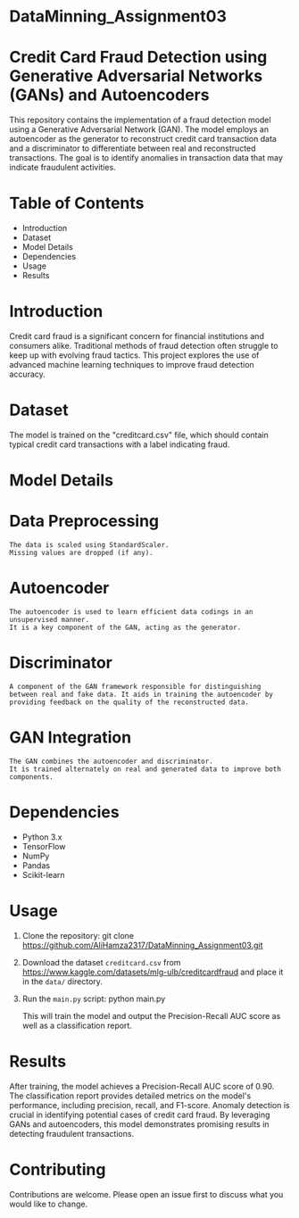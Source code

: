 # DataMinning_Assignment03

# Credit Card Fraud Detection using Generative Adversarial Networks (GANs) and Autoencoders

This repository contains the implementation of a fraud detection model using a Generative Adversarial Network (GAN). The model employs an autoencoder as the generator to reconstruct credit card transaction data and a discriminator to differentiate between real and reconstructed transactions. The goal is to identify anomalies in transaction data that may indicate fraudulent activities.

# Table of Contents

- Introduction
- Dataset
- Model Details
- Dependencies
- Usage
- Results

# Introduction

Credit card fraud is a significant concern for financial institutions and consumers alike. Traditional methods of fraud detection often struggle to keep up with evolving fraud tactics. This project explores the use of advanced machine learning techniques to improve fraud detection accuracy.

# Dataset

The model is trained on the "creditcard.csv" file, which should contain typical credit card transactions with a label indicating fraud.


# Model Details

# Data Preprocessing
    The data is scaled using StandardScaler.
    Missing values are dropped (if any).

# Autoencoder
    The autoencoder is used to learn efficient data codings in an unsupervised manner.
    It is a key component of the GAN, acting as the generator.

# Discriminator
    A component of the GAN framework responsible for distinguishing between real and fake data. It aids in training the autoencoder by providing feedback on the quality of the reconstructed data.

# GAN Integration
    The GAN combines the autoencoder and discriminator.
    It is trained alternately on real and generated data to improve both components.

# Dependencies
- Python 3.x
- TensorFlow
- NumPy
- Pandas
- Scikit-learn

# Usage

1. Clone the repository:
   git clone https://github.com/AliHamza2317/DataMinning_Assignment03.git
   
2. Download the dataset  `creditcard.csv` from https://www.kaggle.com/datasets/mlg-ulb/creditcardfraud and place it in the `data/` directory.

3. Run the `main.py` script:
   python main.py

   This will train the model and output the Precision-Recall AUC score as well as a classification report.

# Results

After training, the model achieves a Precision-Recall AUC score of 0.90. The classification report provides detailed metrics on the model's performance, including precision, recall, and F1-score.
Anomaly detection is crucial in identifying potential cases of credit card fraud. By leveraging GANs and autoencoders, this model demonstrates promising results in detecting fraudulent transactions.

# Contributing

Contributions are welcome. Please open an issue first to discuss what you would like to change.



